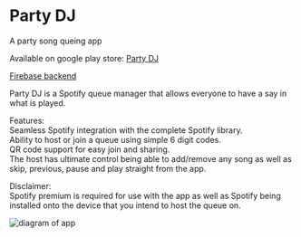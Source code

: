 # Party DJ

A party song queing app

Available on google play store: [Party DJ](https://play.google.com/store/apps/details?id=dev.budde.spotify_queue)

[Firebase backend](https://github.com/budde25/queue-backend)

Party DJ is a Spotify queue manager that allows everyone to have a say in what is played. 

Features:  
Seamless Spotify integration with the complete Spotify library.  
Ability to host or join a queue using simple 6 digit codes.  
QR code support for easy join and sharing.  
The host has ultimate control being able to add/remove any song as well as skip, previous, pause and play straight from the app.  

Disclaimer:  
Spotify premium is required for use with the app as well as Spotify being installed onto the device that you intend to host the queue on.  

![diagram of app](diagram.png "Diagram")

